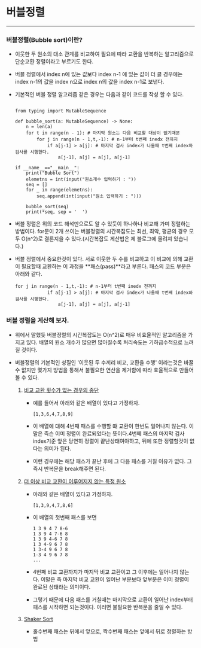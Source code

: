 버블정렬
===
***

### 버블정렬(Bubble sort)이란?

- 이웃한 두 원소의 대소 관계를 비교하여 필요에 따라 교환을 반복하는 알고리즘으로 단순교환 정렬이라고 부르기도 한다.

- 버블 정렬에서 index n에 있는 값보다 index n-1 에 있는 값이 더 클 경우에는 index n-1의 값을 index n으로 index n의 값을 index n-1로 보낸다.

- 기본적인 버블 정렬 알고리즘 같은 경우는 다음과 같이 코드를 작성 할 수 있다.

    ```python3
         
    from typing import MutableSequence

    def bubble_sort(a: MutableSequence) -> None:
        n = len(a)
        for t in range(n - 1): # 마지막 원소는 다음 비교할 대상이 없기때문
            for j in range(n - 1,t,-1): # n-1부터 t번째 inedx 전까지
                if a[j-1] > a[j]: # 마지막 검사 index가 나올때 t번째 index와 검사를 시행한다.
                    a[j-1], a[j] = a[j], a[j-1]

    if __name__=="__main__":
        print("Bubble Sort")
        elemetns = int(input("원소개수 입력하기 : "))
        seq = []
        for _ in range(elemetns):
            seq.append(int(input("원소 입력하기 : ")))
    
        bubble_sort(seq)
        print(*seq, sep = '  ')
    ```
- 버블 정렬은 위의 코드 해석만으로도 알 수 있듯이 하나하나 비교해 가며 정렬하는 방법이다. for문이 2개 쓰이는 버블정렬의 시간복잡도는 최선, 최악, 평균의 경우 모두 O(n^2)로 결론지을 수 있다.(시간복잡도 게산법은 제 블로그에 올려져 있습니다.)

- 버블 정렬에서 중요한것이 있다. 서로 이웃한 두 수를 비교하고 이 비교에 의해 교환이 필요할때 교환하는 이 과정을 **패스(pass)**라고 부른다. 패스의 코드 부분은 아래와 같다.

    ```python3
    for j in range(n - 1,t,-1): # n-1부터 t번째 inedx 전까지
                if a[j-1] > a[j]: # 마지막 검사 index가 나올때 t번째 index와 검사를 시행한다.
                    a[j-1], a[j] = a[j], a[j-1]
    ```

### 버블 정렬을 계산해 보자.

- 위에서 말했듯 버블정렬의 시간복잡도는 O(n^2)로 매우 비효율적인 알고리즘을 가지고 있다. 배열의 원소 개수가 많으면 많아질수록 처리속도는 기하급수적으로 느려질 것이다.

- 버블정렬의 기본적인 성질인 '이웃된 두 수끼리 비교, 교환을 수행' 이라는것은 바꿀 수 없지만 몇가지 방법을 통해서 불필요한 연산을 제거함에 따라 효율적으로 만들어 볼 수 있다.

    1. [비교 교환 횟수가 없는 경우의 중단](https://github.com/J-hoplin1/Problem-Solving/blob/master/StudyPS/Python/Sorting/BubbleSort/BubbleSort2.py)

        - 예를 들어서 아래와 같은 배열이 있다고 가정하자.

            ~~~
            [1,3,6,4,7,8,9]
            ~~~
        
        - 이 배열에 대해 4번째 패스를 수행할 떄 교환이 한번도 일어나지 않는다. 이말은 즉슨 이미 정렬이 완료되었다는 뜻이다.4번쩨 패스의 마지막 검사 index기준 앞은 당연히 정렬이 끝난상태여야하고, 뒤에 또한 정렬할것이 없다는 의미가 된다.

        - 이런 경우에는 해당 패스가 끝난 후에 그 다음 패스를 거칠 이유가 없다. 그 즉시 반복문을 break해주면 된다.

    2. [더 이상 비교 교환이 이루어지지 않는 특정 원소](https://github.com/J-hoplin1/Problem-Solving/blob/master/StudyPS/Python/Sorting/BubbleSort/BubbleSort3.py)

        - 아래와 같은 배열이 있다고 가정하자.

            ~~~
            [1,3,9,4,7,8,6]
            ~~~
        
        -   이 배열의 첫번째 패스를 보면

            ~~~
            1 3 9 4 7 8-6
            1 3 9 4 7-6 8
            1 3 9 4-6 7 8
            1 3 4-9 6 7 8
            1 3-4 9 6 7 8
            1-3 4 9 6 7 8
            ...
            ~~~
        
        - 4번째 비교 교환까지가 마지막 비교 교환이고 그 이후에는 일어나지 않는다. 이말은 즉 마지막 비교 교환이 일어난 부분보다 앞부분은 이미 정렬이 완료된 상태라는 의미이다.

        - 그렇기 때문에 다음 패스를 거칠때는 마지막으로 교환이 일어난 index부터 패스를 시작하면 되는것이다. 이러면 불필요한 반복문을 줄일 수 있다.

    3. [Shaker Sort](https://github.com/J-hoplin1/Problem-Solving/blob/master/StudyPS/Python/Sorting/BubbleSort/ShakerSort.py)

        - 홀수번째 패스는 뒤에서 앞으로, 짝수번째 패스는 앞에서 뒤로 정렬하는 방법
